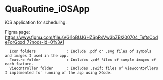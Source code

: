 # QuaRoutine_iOSApp
iOS application for scheduling.

Figma page:
https://www.figma.com/file/sVGl1oBUJGHZSpR4Vw3bZB/200704_TuftsCodeForGood_7?node-id=0%3A1

      Icon folders              : Include .pdf or .svg files of symbols and images I used in the app.
      Feature folder            : Includes .pdf files of sample images of each feature.
      Viecontroller folder      : Includes .swift files of viewcontorllers I implemented for running of the app using XCode.
